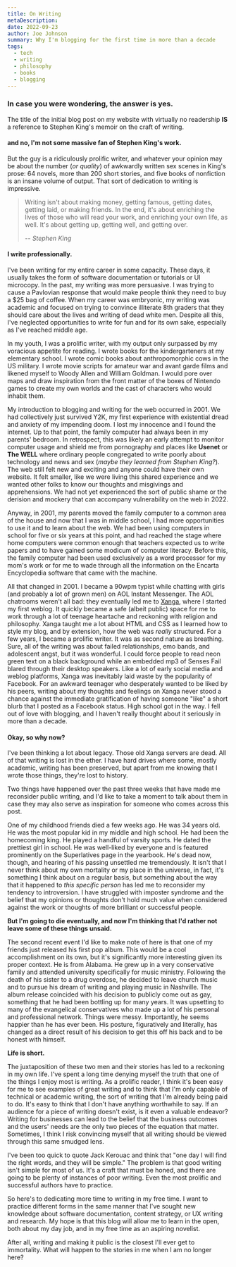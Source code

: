 ```yaml
---
title: On Writing
metaDescription:
date: 2022-09-23
author: Joe Johnson
summary: Why I'm blogging for the first time in more than a decade
tags:
  - tech
  - writing
  - philosophy
  - books
  - blogging
---
```


### In case you were wondering, the answer is yes.

The title of the initial blog post on my website with virtually no readership **IS** a reference to Stephen King's memoir on the craft of writing.

#### and no, I'm not some massive fan of Stephen King's work.

But the guy is a ridiculously prolific writer, and whatever your opinion may be about the number (_or quality_) of awkwardly written sex scenes in King's prose: 64 novels, more than 200 short stories, and five books of nonfiction is an insane volume of output. That sort of dedication to writing is impressive.

> Writing isn't about making money, getting famous, getting dates, getting laid, or making friends. In the end, it's about enriching the lives of those who will read your work, and enriching your own life, as well. It's about getting up, getting well, and getting over.
>
> -- <cite>Stephen King</cite>

#### I write professionally.

I've been writing for my entire career in some capacity. These days, it usually takes the form of software documentation or tutorials or UI microcopy. In the past, my writing was more persuasive. I was trying to cause a Pavlovian response that would make people think they need to buy a $25 bag of coffee. When my career was embryonic, my writing was academic and focused on trying to convince illiterate 8th graders that they should care about the lives and writing of dead white men. Despite all this, I've neglected opportunities to write for fun and for its own sake, especially as I've reached middle age.

In my youth, I was a prolific writer, with my output only surpassed by my voracious appetite for reading. I wrote books for the kindergarteners at my elementary school. I wrote comic books about anthropomorphic cows in the US military. I wrote movie scripts for amateur war and avant garde films and likened myself to Woody Allen and William Goldman. I would pore over maps and draw inspiration from the front matter of the boxes of Nintendo games to create my own worlds and the cast of characters who would inhabit them.

My introduction to blogging and writing for the web occurred in 2001. We had collectively just survived Y2K, my first experience with existential dread and anxiety of my impending doom. I lost my innocence and I found the internet. Up to that point, the family computer had always been in my parents' bedroom. In retrospect, this was likely an early attempt to monitor computer usage and shield me from pornography and places like **Usenet** or **The WELL** where ordinary people congregated to write poorly about technology and news and sex (_maybe they learned from Stephen King?_). The web still felt new and exciting and anyone could have their own website. It felt smaller, like we were living this shared experience and we wanted other folks to know our thoughts and misgivings and apprehensions. We had not yet experienced the sort of public shame or the derision and mockery that can accompany vulnerability on the web in 2022.

Anyway, in 2001, my parents moved the family computer to a common area of the house and now that I was in middle school, I had more opportunities to use it and to learn about the web. We had been using computers in school for five or six years at this point, and had reached the stage where home computers were common enough that teachers expected us to write papers and to have gained some modicum of computer literacy. Before this, the family computer had been used exclusively as a word processor for my mom's work or for me to wade through all the information on the Encarta Encyclopedia software that came with the machine.

All that changed in 2001. I became a 90wpm typist while chatting with girls (and probably a lot of grown men) on AOL Instant Messenger. The AOL chatrooms weren't all bad: they eventually led me to [Xanga](https://en.wikipedia.org/wiki/Xanga), where I started my first weblog. It quickly became a safe (albeit public) space for me to work through a lot of teenage heartache and reckoning with religion and philosophy. Xanga taught me a lot about HTML and CSS as I learned how to style my blog, and by extension, how the web was _really_ structured. For a few years, I became a prolific writer. It was as second nature as breathing. Sure, all of the writing was about failed relationships, emo bands, and adolescent angst, but it was wonderful. I could force people to read neon green text on a black background while an embedded mp3 of Senses Fail blared through their desktop speakers. Like a lot of early social media and weblog platforms, Xanga was inevitably laid waste by the popularity of Facebook. For an awkward teenager who desperately wanted to be liked by his peers, writing about my thoughts and feelings on Xanga never stood a chance against the immediate gratification of having someone "like" a short blurb that I posted as a Facebook status. High school got in the way. I fell out of love with blogging, and I haven't really thought about it seriously in more than a decade.

#### Okay, so why now?

I've been thinking a lot about legacy. Those old Xanga servers are dead. All of that writing is lost in the ether. I have hard drives where some, mostly academic, writing has been preserved, but apart from me knowing that I wrote those things, they're lost to history.

Two things have happened over the past three weeks that have made me reconsider public writing, and I'd like to take a moment to talk about them in case they may also serve as inspiration for someone who comes across this post.

One of my childhood friends died a few weeks ago. He was 34 years old. He was the most popular kid in my middle and high school. He had been the homecoming king. He played a handful of varsity sports. He dated the prettiest girl in school. He was well-liked by everyone and is featured prominently on the Superlatives page in the yearbook. He's dead now, though, and hearing of his passing unsettled me tremendously. It isn't that I never think about my own mortality or my place in the universe, in fact, it's something I think about on a regular basis, but something about the way that it happened to _this specific person_ has led me to reconsider my tendency to introversion. I have struggled with imposter syndrome and the belief that my opinions or thoughts don't hold much value when considered against the work or thoughts of more brilliant or successful people.

**But I'm going to die eventually, and now I'm thinking that I'd rather not leave some of these things unsaid.**

The second recent event I'd like to make note of here is that one of my friends just released his first pop album. This would be a cool accomplishment on its own, but it's significantly more interesting given its proper context. He is from Alabama. He grew up in a very conservative family and attended university specifically for music ministry. Following the death of his sister to a drug overdose, he decided to leave church music and to pursue his dream of writing and playing music in Nashville. The album release coincided with his decision to publicly come out as gay, something that he had been bottling up for many years. It was upsetting to many of the evangelical conservatives who made up a lot of his personal and professional network. Things were messy. Importantly, he seems happier than he has ever been. His posture, figuratively and literally, has changed as a direct result of his decision to get this off his back and to be honest with himself.

**Life is short.**

The juxtaposition of these two men and their stories has led to a reckoning in my own life. I've spent a long time denying myself the truth that one of the things I enjoy most is writing. As a prolific reader, I think it's been easy for me to see examples of great writing and to think that I'm only capable of technical or academic writing, the sort of writing that I'm already being paid to do. It's easy to think that I don't have anything worthwhile to say. If an audience for a piece of writing doesn't exist, is it even a valuable endeavor? Writing for businesses can lead to the belief that the business outcomes and the users' needs are the only two pieces of the equation that matter. Sometimes, I think I risk convincing myself that all writing should be viewed through this same smudged lens.

I've been too quick to quote Jack Kerouac and think that "one day I will find the right words, and they will be simple." The problem is that good writing isn't simple for most of us. It's a craft that must be honed, and there are going to be plenty of instances of poor writing. Even the most prolific and successful authors have to practice.

So here's to dedicating more time to writing in my free time. I want to practice different forms in the same manner that I've sought new knowledge about software documentation, content strategy, or UX writing and research. My hope is that this blog will allow me to learn in the open, both about my day job, and in my free time as an aspiring novelist.

After all, writing and making it public is the closest I'll ever get to immortality. What will happen to the stories in me when I am no longer here?
